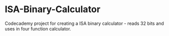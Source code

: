 # ISA-Binary-Calculator
Codecademy project for creating a ISA binary calculator - reads 32 bits and uses in four function calculator.
